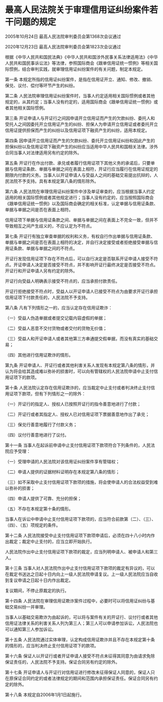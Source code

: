 # 最高人民法院关于审理信用证纠纷案件若干问题的规定

2005年10月24日 最高人民法院审判委员会第1368次会议通过

2020年12月23日 最高人民法院审判委员会第1823次会议通过

<!-- INFO END -->

根据《中华人民共和国民法典》《中华人民共和国涉外民事关系法律适用法》《中华人民共和国民事诉讼法》等法律，参照国际商会《跟单信用证统一惯例》等相关国际惯例，结合审判实践，就审理信用证纠纷案件的有关问题，制定本规定。

第一条 本规定所指的信用证纠纷案件，是指在信用证开立、通知、修改、撤销、保兑、议付、偿付等环节产生的纠纷。

第二条 人民法院审理信用证纠纷案件时，当事人约定适用相关国际惯例或者其他规定的，从其约定；当事人没有约定的，适用国际商会《跟单信用证统一惯例》或者其他相关国际惯例。

第三条 开证申请人与开证行之间因申请开立信用证而产生的欠款纠纷、委托人和受托人之间因委托开立信用证产生的纠纷、担保人为申请开立信用证或者委托开立信用证提供担保而产生的纠纷以及信用证项下融资产生的纠纷，适用本规定。

第四条 因申请开立信用证而产生的欠款纠纷、委托开立信用证纠纷和因此产生的担保纠纷以及信用证项下融资产生的纠纷应当适用中华人民共和国相关法律。涉外合同当事人对法律适用另有约定的除外。

第五条 开证行在作出付款、承兑或者履行信用证项下其他义务的承诺后，只要单据与信用证条款、单据与单据之间在表面上相符，开证行应当履行在信用证规定的期限内付款的义务。当事人以开证申请人与受益人之间的基础交易提出抗辩的，人民法院不予支持。具有本规定第八条的情形除外。

第六条 人民法院在审理信用证纠纷案件中涉及单证审查的，应当根据当事人约定适用的相关国际惯例或者其他规定进行；当事人没有约定的，应当按照国际商会《跟单信用证统一惯例》以及国际商会确定的相关标准，认定单据与信用证条款、单据与单据之间是否在表面上相符。

信用证项下单据与信用证条款之间、单据与单据之间在表面上不完全一致，但并不导致相互之间产生歧义的，不应认定为不符点。

第七条 开证行有独立审查单据的权利和义务，有权自行作出单据与信用证条款、单据与单据之间是否在表面上相符的决定，并自行决定接受或者拒绝接受单据与信用证条款、单据与单据之间的不符点。

开证行发现信用证项下存在不符点后，可以自行决定是否联系开证申请人接受不符点。开证申请人决定是否接受不符点，并不影响开证行最终决定是否接受不符点。开证行和开证申请人另有约定的除外。

开证行向受益人明确表示接受不符点的，应当承担付款责任。

开证行拒绝接受不符点时，受益人以开证申请人已接受不符点为由要求开证行承担信用证项下付款责任的，人民法院不予支持。

第八条 凡有下列情形之一的，应当认定存在信用证欺诈：

（一）受益人伪造单据或者提交记载内容虚假的单据；

（二）受益人恶意不交付货物或者交付的货物无价值；

（三）受益人和开证申请人或者其他第三方串通提交假单据，而没有真实的基础交易；

（四）其他进行信用证欺诈的情形。

第九条 开证申请人、开证行或者其他利害关系人发现有本规定第八条的情形，并认为将会给其造成难以弥补的损害时，可以向有管辖权的人民法院申请中止支付信用证项下的款项。

第十条 人民法院认定存在信用证欺诈的，应当裁定中止支付或者判决终止支付信用证项下款项，但有下列情形之一的除外：

（一）开证行的指定人、授权人已按照开证行的指令善意地进行了付款；

（二）开证行或者其指定人、授权人已对信用证项下票据善意地作出了承兑；

（三）保兑行善意地履行了付款义务；

（四）议付行善意地进行了议付。

第十一条 当事人在起诉前申请中止支付信用证项下款项符合下列条件的，人民法院应予受理：

（一）受理申请的人民法院对该信用证纠纷案件享有管辖权；

（二）申请人提供的证据材料证明存在本规定第八条的情形；

（三）如不采取中止支付信用证项下款项的措施，将会使申请人的合法权益受到难以弥补的损害；

（四）申请人提供了可靠、充分的担保；

（五）不存在本规定第十条的情形。

当事人在诉讼中申请中止支付信用证项下款项的，应当符合前款第（二）、（三）、（四）、（五）项规定的条件。

第十二条 人民法院接受中止支付信用证项下款项申请后，必须在四十八小时内作出裁定；裁定中止支付的，应当立即开始执行。

人民法院作出中止支付信用证项下款项的裁定，应当列明申请人、被申请人和第三人。

第十三条 当事人对人民法院作出中止支付信用证项下款项的裁定有异议的，可以在裁定书送达之日起十日内向上一级人民法院申请复议。上一级人民法院应当自收到复议申请之日起十日内作出裁定。

复议期间，不停止原裁定的执行。

第十四条 人民法院在审理信用证欺诈案件过程中，必要时可以将信用证纠纷与基础交易纠纷一并审理。

当事人以基础交易欺诈为由起诉的，可以将与案件有关的开证行、议付行或者其他信用证法律关系的利害关系人列为第三人；第三人可以申请参加诉讼，人民法院也可以通知第三人参加诉讼。

第十五条 人民法院通过实体审理，认定构成信用证欺诈并且不存在本规定第十条的情形的，应当判决终止支付信用证项下的款项。

第十六条 保证人以开证行或者开证申请人接受不符点未征得其同意为由请求免除保证责任的，人民法院不予支持。保证合同另有约定的除外。

第十七条 开证申请人与开证行对信用证进行修改未征得保证人同意的，保证人只在原保证合同约定的或者法律规定的期间和范围内承担保证责任。保证合同另有约定的除外。

第十八条 本规定自2006年1月1日起施行。